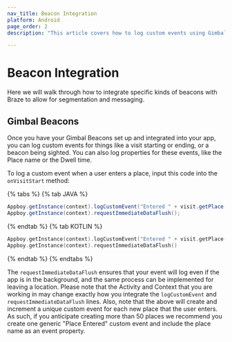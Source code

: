 ```yaml
---
nav_title: Beacon Integration
platform: Android
page_order: 2
description: "This article covers how to log custom events using Gimbal Beacons for Android."

---
```


# Beacon Integration

Here we will walk through how to integrate specific kinds of beacons with Braze to allow for segmentation and messaging.

## Gimbal Beacons

Once you have your Gimbal Beacons set up and integrated into your app, you can log custom events for things like a visit starting or ending, or a beacon being sighted. You can also log properties for these events, like the Place name or the Dwell time.

To log a custom event when a user enters a place, input this code into the `onVisitStart` method:

{% tabs %}
{% tab JAVA %}

```java
Appboy.getInstance(context).logCustomEvent("Entered " + visit.getPlace());
Appboy.getInstance(context).requestImmediateDataFlush();
```

{% endtab %}
{% tab KOTLIN %}

```kotlin
Appboy.getInstance(context).logCustomEvent("Entered " + visit.getPlace())
Appboy.getInstance(context).requestImmediateDataFlush()
```

{% endtab %}
{% endtabs %}

The `requestImmediateDataFlush` ensures that your event will log even if the app is in the background, and the same process can be implemented for leaving a location. Please note that the Activity and Context that you are working in may change exactly how you integrate the `logCustomEvent` and `requestImmediateDataFlush` lines. Also, note that the above will create and increment a unique custom event for each new place that the user enters. As such, if you anticipate creating more than 50 places we recommend you create one generic "Place Entered" custom event and include the place name as an event property.
